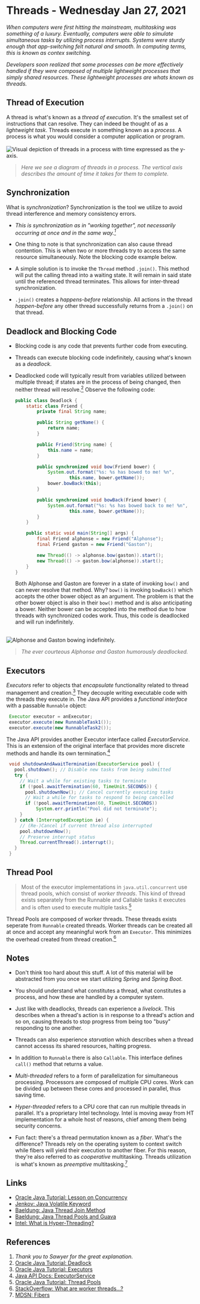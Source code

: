 # Threads -  Wednesday Jan 27, 2021

_When computers were first hitting the mainstream, multitasking was something of a luxury. Eventually, computers were able to simulate simultaneous tasks by utilizing process interrupts. Systems were sturdy enough that app-switching felt natural and smooth. In computing terms, this is known as contex switching._

_Developers soon realized that some processes can be more effectively handled if they were composed of multiple lightweight processes that simply shared resources. These lightweight processes are whats known as threads._

## Thread of Execution

A thread is what's known as a _thread of execution_. It's the smallest set of instructions that can resolve. They can indeed be thought of as a _lightweight task_. Threads execute in something known as a _process_. A process is what you would consider a computer application or program.
<br></br>
![Visual depiction of threads in a process with time expressed as the y-axis.](process.png)
> _Here we see a diagram of threads in a process. The vertical axis describes the amount of time it takes for them to complete._

## Synchronization

What is _synchronization_? Synchronization is the tool we utilize to avoid thread interference and memory consistency errors.

- _This is synchronization as in "working together", not necessarily occurring at once and in the same way.[<sup>1</sup>](#ereferences)_


- One thing to note is that synchronization can also cause thread contention. This is when two or more threads try to access the same resource simultaneously. Note the blocking code example below.


- A simple solution is to invoke the `Thread` method `.join()`. This method will put the calling thread into a waiting state. It will remain in said state until the referenced thread terminates. This allows for inter-thread synchronization.


- `.join()` creates a _happens-before_ relationship. All actions in the thread _happen-before_ any other thread successfully returns from a `.join()` on that thread.

## Deadlock and Blocking Code

- Blocking code is any code that prevents further code from executing.


- Threads can execute blocking code indefinitely, causing what's known as a _deadlock_.


- Deadlocked code will typically result from variables utilized between multiple thread; if states are in the process of being changed, then neither thread will resolve.[<sup>2</sup>](#references) Observe the following code:

    ```java
    public class Deadlock {
        static class Friend {
            private final String name;
    
            public String getName() {
                return name;
            }
    
            public Friend(String name) {
                this.name = name;
            }
    
            public synchronized void bow(Friend bower) {
                System.out.format("%s: %s has bowed to me! %n",
                        this.name, bower.getName());
                bower.bowBack(this);
            }
    
            public synchronized void bowBack(Friend bower) {
                System.out.format("%s: %s has bowed back to me! %n",
                        this.name, bower.getName());
            }
        }
    
        public static void main(String[] args) {
            final Friend alphonse = new Friend("Alphonse");
            final Friend gaston = new Friend("Gaston");
    
            new Thread(() -> alphonse.bow(gaston)).start();
            new Thread(() -> gaston.bow(alphonse)).start();
        }
    }
    ```

  Both Alphonse and Gaston are forever in a state of invoking `bow()` and can never resolve that method. Why? `bow()` is invoking `bowBack()` which accepts the other bower object as an argument. The problem is that the other bower object is also in their `bow()` method and is also anticipating a bower. Neither bower can be accepted into the method due to how threads with synchronized codes work. Thus, this code is deadlocked and will run indefinitely.
  <br></br>


![Alphonse and Gaston bowing indefinitely.](./bowing.jpg)
> _The ever courteous Alphonse and Gaston humorously deadlocked._

## Executors

_Executors_ refer to objects that _encapsulate_ functionality related to thread management and creation.[<sup>3<sup>](#references) They decouple writing executable code with the threads they execute in. The Java API provides a _functional interface_ with a passable  `Runnable` object:

```java
 Executor executor = anExecutor;
 executor.execute(new RunnableTask1());
 executor.execute(new RunnableTask2());
 ```

The Java API provides another Executor interface called _ExecutorService_. This is an extension of the original interface that provides more discrete methods and handle its own termination.[<sup>4</sup>](#references)

```java
 void shutdownAndAwaitTermination(ExecutorService pool) {
   pool.shutdown(); // Disable new tasks from being submitted
   try {
     // Wait a while for existing tasks to terminate
     if (!pool.awaitTermination(60, TimeUnit.SECONDS)) {
       pool.shutdownNow(); // Cancel currently executing tasks
       // Wait a while for tasks to respond to being cancelled
       if (!pool.awaitTermination(60, TimeUnit.SECONDS))
           System.err.println("Pool did not terminate");
     }
   } catch (InterruptedException ie) {
     // (Re-)Cancel if current thread also interrupted
     pool.shutdownNow();
     // Preserve interrupt status
     Thread.currentThread().interrupt();
   }
 }
```
## Thread Pool

>Most of the executor implementations in `java.util.concurrent` use thread pools, which consist of _worker threads_. This kind of thread exists separately from the Runnable and Callable tasks it executes and is often used to execute multiple tasks.[<sup>5<sup>](https://docs.oracle.com/javase/tutorial/essential/concurrency/pools.html)

Thread Pools are composed of worker threads. These threads exists seperate from `Runnable` created threads. Worker threads can be created all at once and accept any meaningful work from an `Executor`. This minimizes the overhead created from thread creation.[<sup>6</sup>](#references)

## Notes

- Don't think too hard about this stuff. A lot of this material will be abstracted from you once we start utilizing _Spring_ and _Spring Boot_.


- You should understand what constitutes a thread, what constitutes a process, and how these are handled by a computer system.


- Just like with deadlocks, threads can experience a _livelock_. This describes when a thread's action is in response to a thread's action and so on, causing threads to stop progress from being too "busy" responding to one another.


- Threads can also experience _starvation_ which describes when a thread cannot accesss its shared resources, halting progress.



- In addition to `Runnable` there is also `Callable`. This interface defines `call()` method that returns a value.


- _Multi-threaded_ refers to a form of parallelization for simultaneous processing. Processors are composed of multiple CPU cores. Work can be divided up between these cores and processed in parallel, thus saving time.


- _Hyper-threaded_ refers to a CPU core that can run multiple threads in parallel. It's a proprietary Intel technology. Intel is moving away from HT implementation for a whole host of reasons, chief among them being security concerns.


- Fun fact: there's a thread permutation known as a _fiber_. What's the difference? Threads rely on the operating system to context switch while fibers will yield their execution to another fiber. For this reason, they're also referred to as _cooperative_ multitasking. Threads utilization is what's known as _preemptive_ multitasking.[<sup>7</sup>](#references)

## Links

- [Oracle Java Tutorial: Lesson on Concurrency](https://docs.oracle.com/javase/tutorial/essential/concurrency/index.html)
- [Jenkov: Java Volatile Keyword](http://tutorials.jenkov.com/java-concurrency/volatile.html)
- [Baeldung: Java Thread Join Method](https://www.baeldung.com/java-thread-join)
- [Baeldung: Java Thread Pools and Guava](https://www.baeldung.com/thread-pool-java-and-guava)
- [Intel: What is Hyper-Threading?](https://www.intel.com/content/www/us/en/gaming/resources/hyper-threading.html)

## References

1. _Thank you to Sawyer for the great explanation._
2. [Oracle Java Tutorial: Deadlock](https://docs.oracle.com/javase/tutorial/essential/concurrency/deadlock.html)
3. [Oracle Java Tutorial: Executors](https://docs.oracle.com/javase/tutorial/essential/concurrency/executors.html)
4. [Java API Docs: ExecutorService](https://docs.oracle.com/javase/8/docs/api/java/util/concurrent/ExecutorService.html)
5. [Oracle Java Tutorial: Thread Pools](https://docs.oracle.com/javase/tutorial/essential/concurrency/pools.html)
6. [StackOverflow: What are worker threads...?](https://stackoverflow.com/questions/13235312/what-are-worker-threads-and-what-is-their-role-in-the-reactor-pattern#:~:text=Worker%20threads%20are%20normal%20threads,a%20thread%2Dpool%20using%20Executors.)
7. [MDSN: Fibers](https://docs.microsoft.com/en-us/windows/win32/procthread/fibers?redirectedfrom=MSDN)
